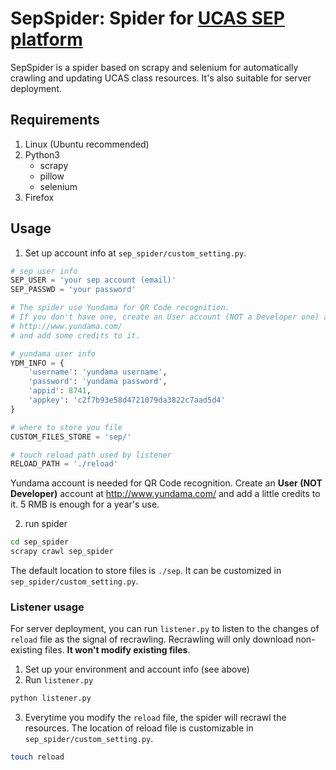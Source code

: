 # SepSpider: Spider for [UCAS SEP platform](sep.ucas.ac.cn/)
SepSpider is a spider based on scrapy and selenium for automatically crawling and updating UCAS class resources. It's also suitable for server deployment. 
## Requirements
1. Linux (Ubuntu recommended)
2. Python3
   - scrapy
   - pillow
   - selenium
3. Firefox

## Usage
1. Set up account info at `sep_spider/custom_setting.py`.

```python custom_setting.py
# sep user info
SEP_USER = 'your sep account (email)'
SEP_PASSWD = 'your password'

# The spider use Yundama for QR Code recognition.
# If you don't have one, create an User account (NOT a Developer one) at:
# http://www.yundama.com/
# and add some credits to it.

# yundama user info
YDM_INFO = {
    'username': 'yundama username',
    'password': 'yundama password',
    'appid': 8741,
    'appkey': 'c2f7b93e58d4721079da3822c7aad5d4'
}

# where to store you file
CUSTOM_FILES_STORE = 'sep/'

# touch reload path used by listener
RELOAD_PATH = './reload'
```

Yundama account is needed for QR Code recognition. Create an **User (NOT Developer)** account at http://www.yundama.com/ and add a little credits to it. 5 RMB is enough for a year's use.

2. run spider
```bash
cd sep_spider
scrapy crawl sep_spider
```
The default location to store files is `./sep`. It can be customized in `sep_spider/custom_setting.py`.

### Listener usage
For server deployment, you can run `listener.py` to listen to the changes of `reload` file as the signal of recrawling. Recrawling will only download non-existing files. **It won't modify existing files**.

1. Set up your environment and account info (see above)
2. Run `listener.py`
```bash
python listener.py
```
3. Everytime you modify the `reload` file, the spider will recrawl the resources. The location of reload file is customizable in `sep_spider/custom_setting.py`.
```bash
touch reload
```
